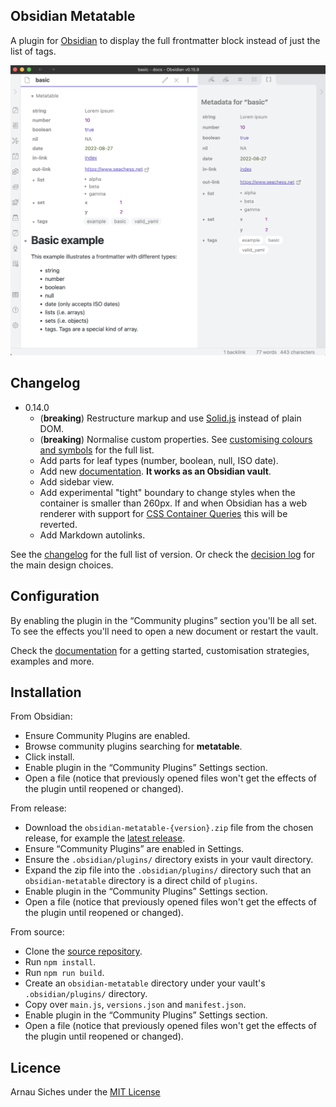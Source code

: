 ## Obsidian Metatable

A plugin for [Obsidian] to display the full frontmatter block instead of just the list of tags.

![screenshot](screenshot.png)

## Changelog

- 0.14.0
  - (**breaking**) Restructure markup and use [Solid.js](https://www.solidjs.com/) instead of plain DOM.
  - (**breaking**) Normalise custom properties. See [customising colours and symbols](https://github.com/arnau/obsidian-metatable/blob/main/docs/sections/customising_colours_and_symbols.md) for the full list.
  - Add parts for leaf types (number, boolean, null, ISO date).
  - Add new [documentation](./docs). **It works as an Obsidian vault**.
  - Add sidebar view.
  - Add experimental "tight" boundary to change styles when the container is smaller than 260px. If and when Obsidian has a web renderer with support for [CSS Container Queries](https://developer.mozilla.org/en-US/docs/Web/CSS/CSS_Container_Queries) this will be reverted.
  - Add Markdown autolinks.



See the [changelog](./CHANGELOG.md) for the full list of version. Or check the
[decision log](./docs/decision_log/) for the main design choices.


## Configuration

By enabling the plugin in the “Community plugins” section you'll be all set.
To see the effects you'll need to open a new document or restart the vault.

Check the [documentation](./docs/index.md) for a getting started, customisation
strategies, examples and more.


## Installation

From Obsidian:

- Ensure Community Plugins are enabled.
- Browse community plugins searching for **metatable**.
- Click install.
- Enable plugin in the “Community Plugins” Settings section.
- Open a file (notice that previously opened files won't get the effects of the plugin until reopened or changed).

From release:

- Download the `obsidian-metatable-{version}.zip` file from the chosen release, for example the [latest release].
- Ensure “Community Plugins” are enabled in Settings.
- Ensure the `.obsidian/plugins/` directory exists in your vault directory.
- Expand the zip file into the `.obsidian/plugins/` directory such that an `obsidian-metatable` directory is a direct child of `plugins`.
- Enable plugin in the “Community Plugins” Settings section.
- Open a file (notice that previously opened files won't get the effects of the plugin until reopened or changed).

From source:

- Clone the [source repository].
- Run `npm install`.
- Run `npm run build`.
- Create an `obsidian-metatable` directory under your vault's `.obsidian/plugins/` directory.
- Copy over `main.js`, `versions.json` and `manifest.json`.
- Enable plugin in the “Community Plugins” Settings section.
- Open a file (notice that previously opened files won't get the effects of the plugin until reopened or changed).


## Licence

Arnau Siches under the [MIT License](./LICENCE)


[Obsidian]: https://www.obsidian.md/
[latest release]: https://github.com/arnau/obsidian-metatable/releases/latest
[source repository]: https://github.com/arnau/obsidian-metatable
